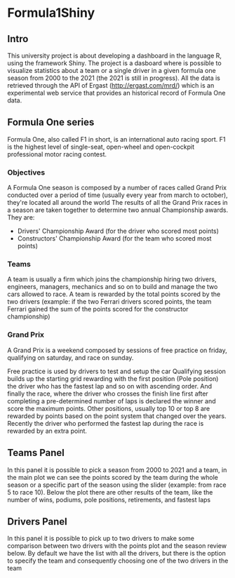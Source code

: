 # Formula1Shiny

## Intro
This university project is about developing a dashboard in the language R, using the framework Shiny. The project is a dasboard where is possible to visualize statistics about a team or a single driver in a given formula one season from 2000 to the 2021 (the 2021 is still in progress).
All the data is retrieved through the API of Ergast (http://ergast.com/mrd/) which is an experimental web service that provides an historical record of Formula One data.

## Formula One series
Formula One, also called F1 in short, is an international auto racing sport. F1 is the highest level of single-seat, open-wheel and open-cockpit professional motor racing contest.

### Objectives
A Formula One season is composed by a number of races called Grand Prix conducted over a period of time (usually every year from march to october), they're located all around the world
The results of all the Grand Prix races in a season are taken together to determine two annual Championship awards. They are:

- Drivers' Championship Award (for the driver who scored most points)
- Constructors' Championship Award (for the team who scored most points)

### Teams
A team is usually a firm which joins the championship hiring two drivers, engineers, managers, mechanics and so on to build and manage the two cars allowed to race. A team is rewarded by the total points scored by the two drivers (example: if the two Ferrari drivers scored points, the team Ferrari gained the sum of the points scored for the constructor championship)

### Grand Prix
A Grand Prix is a weekend composed by sessions of free practice on friday, qualifying on saturday, and race on sunday.

Free practice is used by drivers to test and setup the car
Qualifying session builds up the starting grid rewarding with the first position (Pole position) the driver who has the fastest lap and so on with ascending order.
And finally the race, where the driver who crosses the finish line first after completing a pre-determined number of laps is declared the winner and score the maximum points. 
Other positions, usually top 10 or top 8 are rewarded by points based on the point system that changed over the years.
Recently the driver who performed the fastest lap during the race is rewarded by an extra point.


## Teams Panel
In this panel it is possible to pick a season from 2000 to 2021 and a team, in the main plot we can see the points scored by the team during the whole season or a specific part of the season using the slider (example: from race 5 to race 10).
Below the plot there are other results of the team, like the number of wins, podiums, pole positions, retirements, and fastest laps

## Drivers Panel
In this panel it is possible to pick up to two drivers to make some comparison between two drivers with the points plot and the season review below. By default we have the list with all the drivers, but there is the option to specify the team and consequently choosing one of the two drivers in the team 
